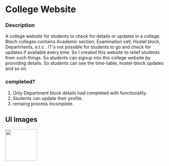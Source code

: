 # College Website

### Description
 A college website for students to check for details or updates in a college. Btech colleges contains Academic section, Examination cell, Hostel block, Departments, e.t.c . IT's not possible for students to go  and check for updates if available every time. So I created this website to relief students from such things. So students can signup into this college website by proividing details. So students can see the time-table, hostel-block updates and so on.
 
### completed?
1. Only Department block details had completed with functionality.
2. Students can update their profile.
3. remaing process incomplete.

## UI Images

<img src="https://github.com/Nanda8106/college-website/edit/master/UI Images/landing page.png" style="height: 100px; width:100px;"/>
